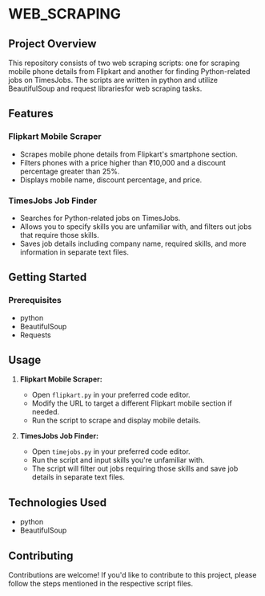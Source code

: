 # WEB_SCRAPING

## Project Overview
This repository consists of two web scraping scripts: one for scraping mobile phone details from Flipkart and another for finding Python-related jobs on TimesJobs. The scripts are written in python and utilize BeautifulSoup and request librariesfor web scraping tasks.

## Features
### Flipkart Mobile Scraper
- Scrapes mobile phone details from Flipkart's smartphone section.
- Filters phones with a price higher than ₹10,000 and a discount percentage greater than 25%.
- Displays mobile name, discount percentage, and price.

### TimesJobs Job Finder
- Searches for Python-related jobs on TimesJobs.
- Allows you to specify skills you are unfamiliar with, and filters out jobs that require those skills.
- Saves job details including company name, required skills, and more information in separate text files.

## Getting Started
### Prerequisites
- python
- BeautifulSoup
- Requests

## Usage
1. **Flipkart Mobile Scraper:**
   - Open `flipkart.py` in your preferred code editor.
   - Modify the URL to target a different Flipkart mobile section if needed.
   - Run the script to scrape and display mobile details.

2. **TimesJobs Job Finder:**
   - Open `timejobs.py` in your preferred code editor.
   - Run the script and input skills you're unfamiliar with.
   - The script will filter out jobs requiring those skills and save job details in separate text files.

## Technologies Used
- python
- BeautifulSoup
  
## Contributing
Contributions are welcome! If you'd like to contribute to this project, please follow the steps mentioned in the respective script files.


